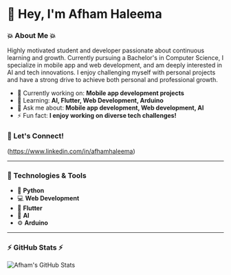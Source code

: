 # 👋 Hey, I'm Afham Haleema

### 💥 About Me 💥  
Highly motivated student and developer passionate about continuous learning and growth. Currently pursuing a Bachelor's in Computer Science, I specialize in mobile app and web development, and am deeply interested in AI and tech innovations. I enjoy challenging myself with personal projects and have a strong drive to achieve both personal and professional growth.

- 🔭 Currently working on: **Mobile app development projects**  
- 🌱 Learning: **AI, Flutter, Web Development, Arduino**  
- 💬 Ask me about: **Mobile app development, Web development, AI**  
- ⚡ Fun fact: **I enjoy working on diverse tech challenges!**

### 🚀 Let's Connect!  
(https://www.linkedin.com/in/afhamhaleema)  

---

### 🔧 Technologies & Tools

- 🐍 **Python**  
- 💻 **Web Development**  
- 📱 **Flutter**  
- 🧠 **AI**  
- ⚙️ **Arduino**  

---

### ⚡ GitHub Stats ⚡
![Afham's GitHub Stats](https://github-readme-stats.vercel.app/api?username=afhamhaleema&show_icons=true&hide_title=true)
